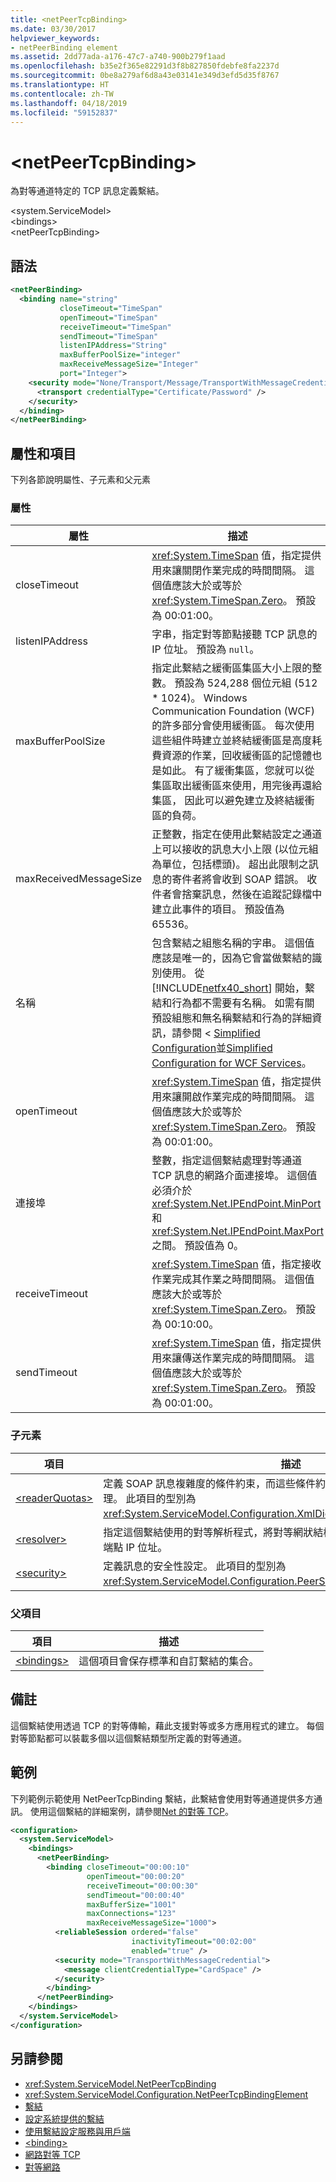 ```yaml
---
title: <netPeerTcpBinding>
ms.date: 03/30/2017
helpviewer_keywords:
- netPeerBinding element
ms.assetid: 2dd77ada-a176-47c7-a740-900b279f1aad
ms.openlocfilehash: b35e2f365e82291d3f8b827850fdebfe8fa2237d
ms.sourcegitcommit: 0be8a279af6d8a43e03141e349d3efd5d35f8767
ms.translationtype: HT
ms.contentlocale: zh-TW
ms.lasthandoff: 04/18/2019
ms.locfileid: "59152837"
---
```

# <a name="netpeertcpbinding"></a>\<netPeerTcpBinding>
為對等通道特定的 TCP 訊息定義繫結。  
  
 \<system.ServiceModel>  
\<bindings>  
\<netPeerTcpBinding>  
  
## <a name="syntax"></a>語法  
  
```xml  
<netPeerBinding>
  <binding name="string"
           closeTimeout="TimeSpan"
           openTimeout="TimeSpan"
           receiveTimeout="TimeSpan"
           sendTimeout="TimeSpan"
           listenIPAddress="String"
           maxBufferPoolSize="integer"
           maxReceiveMessageSize="Integer"
           port="Integer">
    <security mode="None/Transport/Message/TransportWithMessageCredential">
      <transport credentialType="Certificate/Password" />
    </security>
  </binding>
</netPeerBinding>
```  
  
## <a name="attributes-and-elements"></a>屬性和項目  
 下列各節說明屬性、子元素和父元素  
  
### <a name="attributes"></a>屬性  
  
|屬性|描述|  
|---------------|-----------------|  
|closeTimeout|<xref:System.TimeSpan> 值，指定提供用來讓關閉作業完成的時間間隔。 這個值應該大於或等於 <xref:System.TimeSpan.Zero>。 預設為 00:01:00。|  
|listenIPAddress|字串，指定對等節點接聽 TCP 訊息的 IP 位址。 預設為 `null`。|  
|maxBufferPoolSize|指定此繫結之緩衝區集區大小上限的整數。 預設為 524,288 個位元組 (512 * 1024)。 Windows Communication Foundation (WCF) 的許多部分會使用緩衝區。 每次使用這些組件時建立並終結緩衝區是高度耗費資源的作業，回收緩衝區的記憶體也是如此。 有了緩衝集區，您就可以從集區取出緩衝區來使用，用完後再還給集區， 因此可以避免建立及終結緩衝區的負荷。|  
|maxReceivedMessageSize|正整數，指定在使用此繫結設定之通道上可以接收的訊息大小上限 (以位元組為單位，包括標頭)。 超出此限制之訊息的寄件者將會收到 SOAP 錯誤。 收件者會捨棄訊息，然後在追蹤記錄檔中建立此事件的項目。 預設值為 65536。|  
|名稱|包含繫結之組態名稱的字串。 這個值應該是唯一的，因為它會當做繫結的識別使用。 從 [!INCLUDE[netfx40_short](../../../../../includes/netfx40-short-md.md)] 開始，繫結和行為都不需要有名稱。 如需有關預設組態和無名稱繫結和行為的詳細資訊，請參閱 < [Simplified Configuration](../../../../../docs/framework/wcf/simplified-configuration.md)並[Simplified Configuration for WCF Services](../../../../../docs/framework/wcf/samples/simplified-configuration-for-wcf-services.md)。|  
|openTimeout|<xref:System.TimeSpan> 值，指定提供用來讓開啟作業完成的時間間隔。 這個值應該大於或等於 <xref:System.TimeSpan.Zero>。 預設為 00:01:00。|  
|連接埠|整數，指定這個繫結處理對等通道 TCP 訊息的網路介面連接埠。 這個值必須介於 <xref:System.Net.IPEndPoint.MinPort> 和 <xref:System.Net.IPEndPoint.MaxPort> 之間。 預設值為 0。|  
|receiveTimeout|<xref:System.TimeSpan> 值，指定接收作業完成其作業之時間間隔。 這個值應該大於或等於 <xref:System.TimeSpan.Zero>。 預設為 00:10:00。|  
|sendTimeout|<xref:System.TimeSpan> 值，指定提供用來讓傳送作業完成的時間間隔。 這個值應該大於或等於 <xref:System.TimeSpan.Zero>。 預設為 00:01:00。|  
  
### <a name="child-elements"></a>子元素  
  
|項目|描述|  
|-------------|-----------------|  
|[\<readerQuotas>](https://docs.microsoft.com/previous-versions/dotnet/netframework-4.0/ms731325(v=vs.100))|定義 SOAP 訊息複雜度的條件約束，而這些條件約束可由以此繫結所設定的端點處理。 此項目的型別為 <xref:System.ServiceModel.Configuration.XmlDictionaryReaderQuotasElement>。|  
|[\<resolver>](../../../../../docs/framework/configure-apps/file-schema/wcf/resolver.md)|指定這個繫結使用的對等解析程式，將對等網狀結構 ID 解析為對等網狀結構內節點的端點 IP 位址。|  
|[\<security>](../../../../../docs/framework/configure-apps/file-schema/wcf/security-of-netpeerbinding.md)|定義訊息的安全性設定。 此項目的型別為 <xref:System.ServiceModel.Configuration.PeerSecurityElement>。|  
  
### <a name="parent-elements"></a>父項目  
  
|項目|描述|  
|-------------|-----------------|  
|[\<bindings>](../../../../../docs/framework/configure-apps/file-schema/wcf/bindings.md)|這個項目會保存標準和自訂繫結的集合。|  
  
## <a name="remarks"></a>備註  
 這個繫結使用透過 TCP 的對等傳輸，藉此支援對等或多方應用程式的建立。 每個對等節點都可以裝載多個以這個繫結類型所定義的對等通道。  
  
## <a name="example"></a>範例  
 下列範例示範使用 NetPeerTcpBinding 繫結，此繫結會使用對等通道提供多方通訊。 使用這個繫結的詳細案例，請參閱[Net 的對等 TCP](https://docs.microsoft.com/previous-versions/dotnet/netframework-3.5/ms751426(v=vs.90))。  
  
```xml  
<configuration>
  <system.ServiceModel>
    <bindings>
      <netPeerBinding>
        <binding closeTimeout="00:00:10"
                 openTimeout="00:00:20"
                 receiveTimeout="00:00:30"
                 sendTimeout="00:00:40"
                 maxBufferSize="1001"
                 maxConnections="123"
                 maxReceiveMessageSize="1000">
          <reliableSession ordered="false"
                           inactivityTimeout="00:02:00"
                           enabled="true" />
          <security mode="TransportWithMessageCredential">
            <message clientCredentialType="CardSpace" />
          </security>
        </binding>
      </netPeerBinding>
    </bindings>
  </system.ServiceModel>
</configuration>
```  
  
## <a name="see-also"></a>另請參閱

- <xref:System.ServiceModel.NetPeerTcpBinding>
- <xref:System.ServiceModel.Configuration.NetPeerTcpBindingElement>
- [繫結](../../../../../docs/framework/wcf/bindings.md)
- [設定系統提供的繫結](../../../../../docs/framework/wcf/feature-details/configuring-system-provided-bindings.md)
- [使用繫結設定服務與用戶端](../../../../../docs/framework/wcf/using-bindings-to-configure-services-and-clients.md)
- [\<binding>](../../../../../docs/framework/misc/binding.md)
- [網路對等 TCP](https://docs.microsoft.com/previous-versions/dotnet/netframework-3.5/ms751426(v=vs.90))
- [對等網路](../../../../../docs/framework/wcf/feature-details/peer-to-peer-networking.md)
